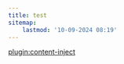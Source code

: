 ```yaml
---
title: test
sitemap:
    lastmod: '10-09-2024 08:19'
---
```


[plugin:content-inject](/news_events)
